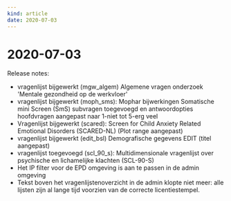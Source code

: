 ```yaml
---
kind: article
date: 2020-07-03
---
```


# 2020-07-03

Release notes: 
* vragenlijst bijgewerkt (mgw_algem) Algemene vragen onderzoek 'Mentale gezondheid op de werkvloer'
* vragenlijst bijgewerkt (moph_sms): Mophar bijwerkingen Somatische mini Screen (SmS) subvragen toegevoegd en antwoordopties hoofdvragen aangepast naar 1-niet tot 5-erg veel
* Vragenlijst bijgewerkt (scared): Screen for Child Anxiety Related Emotional Disorders (SCARED-NL) (Plot range aangepast)
* vragenlijst bijgewerkt (edit_bsl) Demografische gegevens EDIT (titel aangepast)
* vragenlijst toegevoegd (scl_90_s): Multidimensionale vragenlijst over psychische en lichamelijke klachten (SCL-90-S)
* Het IP filter voor de EPD omgeving is aan te passen in de admin omgeving
* Tekst boven het vragenlijstenoverzicht in de admin klopte niet meer: alle lijsten zijn al lange tijd voorzien van de correcte licentiestempel.
